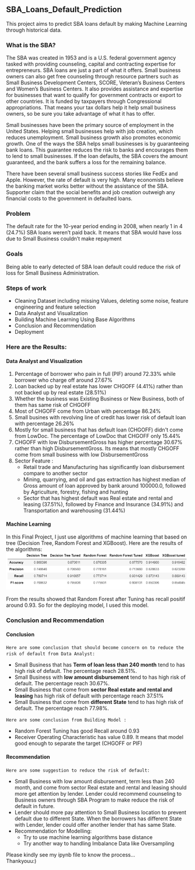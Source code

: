 ## SBA_Loans_Default_Prediction
This project aims to predict SBA loans default by making Machine Learning through historical data.

### What is the SBA?
The SBA was created in 1953 and is a U.S. federal government agency tasked with providing counseling, capital and contracting expertise for entrepreneurs. SBA loans are just a part of what it offers. Small business owners can also get free counseling through resource partners such as Small Business Development Centers, SCORE, Veteran’s Business Centers and Women’s Business Centers. It also provides assistance and expertise for businesses that want to qualify for government contracts or export to other countries. It is funded by taxpayers through Congressional appropriations. That means your tax dollars help it help small business owners, so be sure you take advantage of what it has to offer.

Small businesses have been the primary source of employment in the United States. Helping small businesses help with job creation, which reduces unemployment. Small business growth also promotes economic growth. One of the ways the SBA helps small businesses is by guaranteeing bank loans. This guarantee reduces the risk to banks and encourages them to lend to small businesses. If the loan defaults, the SBA covers the amount guaranteed, and the bank suffers a loss for the remaining balance.

There have been several small business success stories like FedEx and Apple. However, the rate of default is very high. Many economists believe the banking market works better without the assistance of the SBA. Supporter claim that the social benefits and job creation outweigh any financial costs to the government in defaulted loans.

### Problem
The default rate for the 10-year period ending in 2008, when nearly 1 in 4 (24.7%) SBA loans weren’t paid back. It means that SBA would have loss due to Small Business couldn’t make repayment

### Goals
Being able to early detected of SBA loan default could reduce the risk of loss for Small Business Administration.

### Steps of work
- Cleaning Dataset including missing Values, deleting some noise, feature engineering and feature selection
- Data Analyst and Visualization
- Building Machine Learning Using Base Algorithms
- Conclusion and Recommendation
- Deployment

### Here are the Results:
#### Data Analyst and Visualization
1. Percentage of borrower who pain in full (PIF) around 72.33% while borrower who charge off around 27.67%
2. Loan backed up by real estate has lower CHGOFF (4.41%) rather than not backed up by real estate (28.51%)
3. Whether the business was Existing Business or New Business, both of them has same risk of CHGOFF
4. Most of CHGOFF come from Urban with percentage 86.24%
5. Small busines with revolving line of credit has lower risk of default loan with percentage 26.26%
6. Mostly for small business that has default loan (CHGOFF) didn't come from LowDoc. The percentage of LowDoc that CHGOFF only 15.44%
7. CHGOFF with low DisbursementGross has higher percentage 30.67% rather than high DisbursementGross. Its means that mostly CHGOFF come from small business with low DisbursementGross
8. Sector Feature :
    - Retail trade and Manufacturing has significantly loan disbursement compare to another sector
    - Mining, quarrying, and oil and gas extraction  has highest median of Gross amount of loan approved by bank around 100000.0, followed by    Agriculture, forestry, fishing and hunting 
    - Sector that has highest default was Real estate and rental and leasing (37.51%), followed by Finance and Insurance (34.91%) and Transportation and warehousing (31.44%)

    
#### Machine Learning
In this Final Project, I just use algorithms of machine learning that based on tree (Decision Tree, Random Forest and XGBoost). Here are the results of the algorithms:\
![Evaluation Matrix](Eva_mat_all_model.PNG)

From the results showed that Random Forest after Tuning has recall positif around 0.93. So for the deploying model, I used this model.

### Conclusion and Recommendation
#### Conclusion
`Here are some conclusion that should become concern on to reduce the risk of default from Data Analyst:`
- Small Business that has **Term of loan less than 240 month** tend to has high risk of default. The percentage reach 28.51%.
- Small Business with **low amount disbursement** tend to  has high risk of default. The percentage reach 30.67%.
- Small Business that come from **sector Real estate and rental and leasing** has high risk of default with percentage reach 37.51%
- Small Business that come from **different State** tend to has high risk of default. The percentage reach 77.98%.

`Here are some conclusion from Building Model :`
 - Random Forest Tuning has good Recall around 0.93
 - Receiver Operating Characteristic has value 0.89. It means that model good enough to separate the target (CHGOFF or PIF)

#### Recommendation
`Here are some suggestion to reduce the risk of default:`
- Small Business with low amount disbursement, term less than 240 month, and come from sector Real estate and rental and leasing should more get attention by lender. Lender could recommend counseling to Business owners through SBA Program to make reduce the risk of default in future.
- Lender should more pay attention to Small Business location to prevent default due to different State. When the borrowers has different State with Lender, lender could offer another lender that has same State.
- Recommendation for Modelling:
    - Try to use machine learning algorithms base distance
    - Try another way to handling Imbalance Data like Oversampling


Please kindly see my ipynb file to know the process...\
Thankyouu:)



